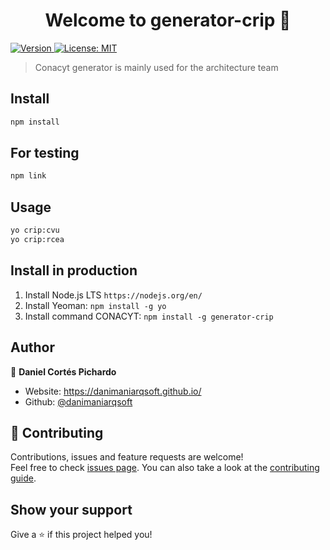 <h1 align="center">Welcome to generator-crip 👋</h1>
<p>
  <a href="https://www.npmjs.com/package/generator-crip" target="_blank">
    <img alt="Version" src="https://img.shields.io/npm/v/generator-crip.svg">
  </a>
  <a href="#" target="_blank">
    <img alt="License: MIT" src="https://img.shields.io/badge/License-MIT-yellow.svg" />
  </a>
</p>

> Conacyt generator is mainly used for the architecture team

## Install

```sh
npm install
```

## For testing

```sh
npm link
```

## Usage

```sh
yo crip:cvu
yo crip:rcea
```

## Install in production

1. Install Node.js LTS `https://nodejs.org/en/`
2. Install Yeoman: `npm install -g yo`
3. Install command CONACYT: `npm install -g generator-crip`

## Author

👤 **Daniel Cortés Pichardo**

-   Website: https://danimaniarqsoft.github.io/
-   Github: [@danimaniarqsoft](https://github.com/danimaniarqsoft)

## 🤝 Contributing

Contributions, issues and feature requests are welcome!<br />Feel free to check [issues page](https://github.com/conacyt-arquitectura/generator-conacyt/issues). You can also take a look at the [contributing guide](https@github.com:conacyt-arquitectura/generator-conacyt/blob/master/CONTRIBUTING.md).

## Show your support

Give a ⭐️ if this project helped you!
